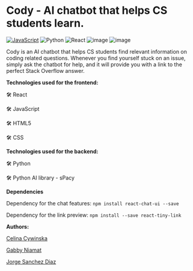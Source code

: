# Cody - AI chatbot that helps CS students learn.

[![JavaScript](https://img.shields.io/badge/javascript-%23323330.svg?style=for-the-badge&logo=javascript&logoColor=%23F7DF1E)](https://en.wikipedia.org/wiki/JavaScript)
![Python](https://img.shields.io/badge/python-3670A0?style=for-the-badge&logo=python&logoColor=ffdd54)
![React](https://img.shields.io/badge/react-%2320232a.svg?style=for-the-badge&logo=react&logoColor=%2361DAFB)
![image](https://img.shields.io/badge/HTML5-E34F26?style=for-the-badge&logo=html5&logoColor=white)
![image](https://img.shields.io/badge/CSS3-1572B6?style=for-the-badge&logo=css3&logoColor=white)

Cody is an AI chatbot that helps CS students find relevant information on coding related questions. Whenever you find yourself stuck on an issue, simply ask the chatbot for help, and it will provide you with a link to the perfect Stack Overflow answer. 

**Technologies used for the frontend:**

🛠️ React

🛠️ JavaScript

🛠️ HTML5

🛠️ CSS

**Technologies used for the backend:**

🛠️ Python

🛠️ Python AI library - sPacy

**Dependencies**

Dependency for the chat features: `npm install react-chat-ui --save `

Dependency for the link preview: `npm install --save react-tiny-link `

**Authors:**

[Celina Cywinska](https://github.com/cellinacywinska)

[Gabby Niamat](https://github.com/pidgey0403)

[Jorge Sanchez Diaz](https://github.com/S4ND1X)
